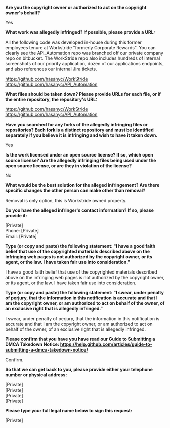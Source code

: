 __Are you the copyright owner or authorized to act on the copyright owner's behalf?__

Yes

__What work was allegedly infringed? If possible, please provide a URL:__

All the following code was developed in-house during this former employees tenure at Workstride "formerly Corporate Rewards". You can clearly see the API_Automation repo was branched off our private company repo on bitbucket. The WorkStride repo also includes hundreds of internal screenshots of our priority application, dozen of our applications endpoints, and also references our internal Jira tickets.

https://github.com/hasanyc/WorkStride  
https://github.com/hasanyc/API_Automation

__What files should be taken down? Please provide URLs for each file, or if the entire repository, the repository's URL:__

https://github.com/hasanyc/WorkStride  
https://github.com/hasanyc/API_Automation

__Have you searched for any forks of the allegedly infringing files or repositories? Each fork is a distinct repository and must be identified separately if you believe it is infringing and wish to have it taken down.__

Yes

__Is the work licensed under an open source license? If so, which open source license? Are the allegedly infringing files being used under the open source license, or are they in violation of the license?__

No

__What would be the best solution for the alleged infringement? Are there specific changes the other person can make other than removal?__

Removal is only option, this is Workstride owned property.

__Do you have the alleged infringer's contact information? If so, please provide it:__

[Private]  
Phone: [Private]  
Email: [Private]

__Type (or copy and paste) the following statement: "I have a good faith belief that use of the copyrighted materials described above on the infringing web pages is not authorized by the copyright owner, or its agent, or the law. I have taken fair use into consideration."__

I have a good faith belief that use of the copyrighted materials described above on the infringing web pages is not authorized by the copyright owner, or its agent, or the law. I have taken fair use into consideration.

__Type (or copy and paste) the following statement: "I swear, under penalty of perjury, that the information in this notification is accurate and that I am the copyright owner, or am authorized to act on behalf of the owner, of an exclusive right that is allegedly infringed."__

I swear, under penalty of perjury, that the information in this notification is accurate and that I am the copyright owner, or am authorized to act on behalf of the owner, of an exclusive right that is allegedly infringed.

__Please confirm that you have you have read our Guide to Submitting a DMCA Takedown Notice: https://help.github.com/articles/guide-to-submitting-a-dmca-takedown-notice/__

Confirm.

__So that we can get back to you, please provide either your telephone number or physical address:__

[Private]  
[Private]  
[Private]  
[Private]  

__Please type your full legal name below to sign this request:__

[Private]
